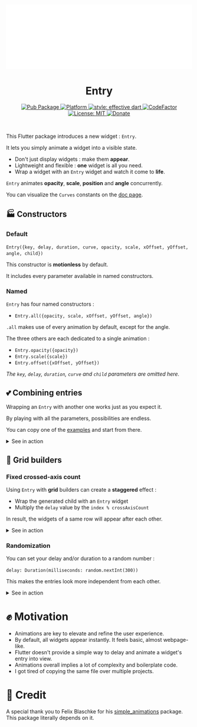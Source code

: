 
<p align="center" >
<img src="https://raw.githubusercontent.com/MickaelHrndz/entry/master/example/assets/entry.gif" alt="entry" />
</p>

<h1 align="center">Entry</h1>

<p align="center">
  <a href="https://pub.dev/packages/entry">
    <img src="https://img.shields.io/pub/v/entry.svg"
      alt="Pub Package" />
  </a>
  <a href="https://flutter.dev">
    <img src="https://img.shields.io/badge/Platform-Flutter-02569B?logo=flutter"
      alt="Platform" />
  </a>
  <a href="https://pub.dev/packages/effective_dart">
    <img src="https://img.shields.io/badge/style-effective_dart-40c4ff.svg"
      alt="style: effective dart" />
  </a>
  <!--br />
  <a href="https://pub.green/packages/entry#channel-stable">
    <img src="https://img.shields.io/endpoint?url=https://pub.green/packages/entry/badge?channel=stable&style=flat"
      alt="Latest compatibility result for Stable channel" />
  </a>
  <a href="https://pub.green/packages/entry#channel-beta">
    <img src="https://img.shields.io/endpoint?url=https://pub.green/packages/entry/badge?channel=beta&style=flat"
      alt="Latest compatibility result for Beta channel" />
  </a>
  <a href="https://pub.green/packages/entry#channel-dev">
    <img src="https://img.shields.io/endpoint?url=https://pub.green/packages/entry/badge?channel=dev&style=flat"
      alt="Latest compatibility result for Dev channel" />
  </a><br /-->
  <!--a href="https://codecov.io/gh/aagarwal1012/Animated-Text-Kit">
    <img src="https://codecov.io/gh/aagarwal1012/Animated-Text-Kit/branch/master/graph/badge.svg"
      alt="Codecov Coverage" />
  </a-->
  <a href="https://www.codefactor.io/repository/github/mickaelhrndz/entry"><img src="https://www.codefactor.io/repository/github/mickaelhrndz/entry/badge" alt="CodeFactor" /></a>
  <a href="https://pub.dev/packages/entry/license">
    <img src="https://img.shields.io/github/license/aagarwal1012/animated-text-kit?color=red"
      alt="License: MIT" />
  </a>
  <!--a href="https://github.com/Solido/awesome-flutter#animation">
    <img src="https://img.shields.io/badge/Awesome-Flutter-FC60A8?logo=awesome-lists"
      alt="Awesome Flutter" /-->
  </a>
  <a href="https://www.paypal.me/MickaelHrndz">
    <img src="https://img.shields.io/badge/Donate-PayPal-00457C?logo=paypal"
      alt="Donate" />
  </a>
</p></br>

This Flutter package introduces a new widget : `Entry`.

It lets you simply animate a widget into a visible state.

- Don't just display widgets : make them **appear**.
- Lightweight and flexible : **one** widget is all you need.
- Wrap a widget with an `Entry` widget and watch it come to **life**.

`Entry` animates **opacity**, **scale**, **position** and **angle** concurrently.

You can visualize the `Curves` constants on the  [doc page](https://api.flutter.dev/flutter/animation/Curves-class.html).

## 🏭 Constructors

### Default

`Entry({key, delay, duration, curve, opacity, scale, xOffset, yOffset, angle, child})`

This constructor is **motionless** by default.

It includes every parameter available in named constructors.


### Named

`Entry` has four named constructors :

- `Entry.all({opacity, scale, xOffset, yOffset, angle})`

`.all` makes use of every animation by default, except for the angle.

The three others are each dedicated to a single animation :

- `Entry.opacity({opacity})`
- `Entry.scale({scale})`
- `Entry.offset({xOffset, yOffset})`

_The `key`, `delay`, `duration`, `curve` and `child` parameters are omitted here._

## 💕 Combining entries

Wrapping an `Entry` with another one works just as you expect it.

By playing with all the parameters, possibilities are endless.

You can copy one of the [examples](https://pub.dev/packages/entry/example) and start from there.

<details>
  <summary>See in action</summary>
    <p align="center" >
        <img src="https://raw.githubusercontent.com/MickaelHrndz/entry/master/example/assets/combined.gif" alt="entry" />
    </p>
</details>

## 👷 Grid builders

### Fixed crossed-axis count

Using `Entry` with **grid** builders can create a **staggered** effect :

- Wrap the generated child with an `Entry` widget
- Multiply the `delay` value by the `index % crossAxisCount`

In result, the widgets of a same row will appear after each other.

<details>
  <summary>See in action</summary>
    <p align="center" >
        <img src="https://raw.githubusercontent.com/MickaelHrndz/entry/master/example/assets/staggered.gif" alt="entry" />
    </p>
</details>

### Randomization

You can set your delay and/or duration to a random number :

`delay: Duration(milliseconds: random.nextInt(300))`

This makes the entries look more independent from each other.

<details>
  <summary>See in action</summary>
    <p align="center" >
        <img src="https://raw.githubusercontent.com/MickaelHrndz/entry/master/example/assets/randomized.gif" alt="entry" />
    </p>
</details>

# ✊ Motivation

- Animations are key to elevate and refine the user experience.
- By default, all widgets appear instantly. It feels basic, almost webpage-like.
- Flutter doesn't provide a simple way to delay and animate a widget's entry into view.
- Animations overall implies a lot of complexity and boilerplate code.
- I got tired of copying the same file over multiple projects.

# 🙏 Credit

A special thank you to Felix Blaschke for his [simple_animations](https://pub.dev/packages/simple_animations) package. This package literally depends on it.
